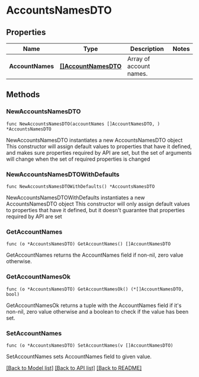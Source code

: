 # AccountsNamesDTO

## Properties

Name | Type | Description | Notes
------------ | ------------- | ------------- | -------------
**AccountNames** | [**[]AccountNamesDTO**](AccountNamesDTO.md) | Array of account names. | 

## Methods

### NewAccountsNamesDTO

`func NewAccountsNamesDTO(accountNames []AccountNamesDTO, ) *AccountsNamesDTO`

NewAccountsNamesDTO instantiates a new AccountsNamesDTO object
This constructor will assign default values to properties that have it defined,
and makes sure properties required by API are set, but the set of arguments
will change when the set of required properties is changed

### NewAccountsNamesDTOWithDefaults

`func NewAccountsNamesDTOWithDefaults() *AccountsNamesDTO`

NewAccountsNamesDTOWithDefaults instantiates a new AccountsNamesDTO object
This constructor will only assign default values to properties that have it defined,
but it doesn't guarantee that properties required by API are set

### GetAccountNames

`func (o *AccountsNamesDTO) GetAccountNames() []AccountNamesDTO`

GetAccountNames returns the AccountNames field if non-nil, zero value otherwise.

### GetAccountNamesOk

`func (o *AccountsNamesDTO) GetAccountNamesOk() (*[]AccountNamesDTO, bool)`

GetAccountNamesOk returns a tuple with the AccountNames field if it's non-nil, zero value otherwise
and a boolean to check if the value has been set.

### SetAccountNames

`func (o *AccountsNamesDTO) SetAccountNames(v []AccountNamesDTO)`

SetAccountNames sets AccountNames field to given value.



[[Back to Model list]](../README.md#documentation-for-models) [[Back to API list]](../README.md#documentation-for-api-endpoints) [[Back to README]](../README.md)


